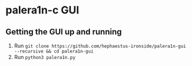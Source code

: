 # palera1n-c GUI

## Getting the GUI up and running
1. Run `git clone https://github.com/hephaestus-ironside/palera1n-gui --recursive && cd palera1n-gui`
2. Run `python3 palera1n.py`
